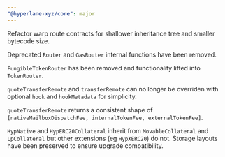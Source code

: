 ```yaml
---
"@hyperlane-xyz/core": major
---
```


Refactor warp route contracts for shallower inheritance tree and smaller bytecode size.

Deprecated `Router` and `GasRouter` internal functions have been removed.

`FungibleTokenRouter` has been removed and functionality lifted into `TokenRouter`.

`quoteTransferRemote` and `transferRemote` can no longer be overriden with optional `hook` and `hookMetadata` for simplicity.

`quoteTransferRemote` returns a consistent shape of `[nativeMailboxDispatchFee, internalTokenFee, externalTokenFee]`.

`HypNative` and `HypERC20Collateral` inherit from `MovableCollateral` and `LpCollateral` but other extensions (eg `HypXERC20`) do not. Storage layouts have been preserved to ensure upgrade compatibility.
